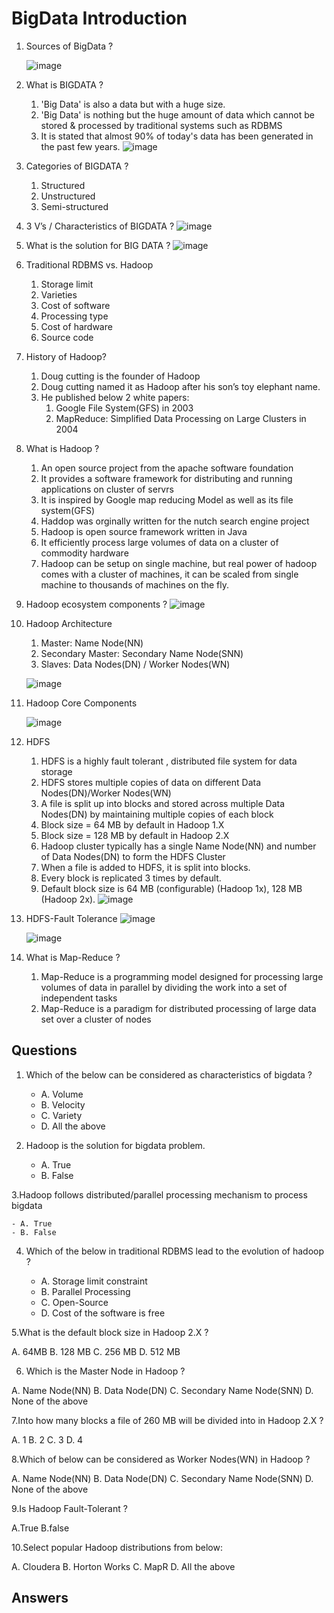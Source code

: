 # BigData Introduction

1. Sources of BigData ?

    ![image](https://github.com/rritec/Cloud-Data-Engineering/assets/20516321/8d25230e-3cc8-4094-9e4b-e650dfad380b)

2. What is BIGDATA ?
    1. 'Big Data' is also a data but with a huge size.
    2. 'Big Data' is nothing but the huge amount of data which cannot be stored & processed by traditional systems such as RDBMS
    3. It is stated that almost 90% of today's data has been generated in the past few years.
        ![image](https://github.com/rritec/Cloud-Data-Engineering/assets/20516321/3b8bf33b-37ff-4164-ac6a-b24bda69f065)

3. Categories of BIGDATA ?   
    1. Structured
    2. Unstructured
    3. Semi-structured
4. 3 V’s / Characteristics of BIGDATA ?
   ![image](https://github.com/rritec/Cloud-Data-Engineering/assets/20516321/fa2b954f-3d8d-4431-8fb2-1cdae5ecdce1)

5. What is the solution for BIG DATA ?
    ![image](https://github.com/rritec/Cloud-Data-Engineering/assets/20516321/a3552e6d-e43d-435b-8588-ccee645d5d26)

6. Traditional RDBMS vs. Hadoop
    1. Storage limit
    2. Varieties
    3. Cost of software
    4. Processing type
    5. Cost of hardware
    6. Source code
7. History of Hadoop?
    1. Doug cutting is the founder of Hadoop
    2. Doug cutting named it as Hadoop after his son’s toy elephant name.
    3. He published below 2 white papers:
        1. Google File System(GFS) in 2003
        2. MapReduce: Simplified Data Processing on Large Clusters in 2004
8. What is Hadoop ?
    1. An open source project from the apache software foundation
    2. It provides a software framework for distributing and running applications on cluster of servrs
    3. It is inspired by Google map reducing Model as well as its file system(GFS)
    4. Haddop was orginally written for the nutch search engine project
    5. Hadoop is open source framework written in Java
    6. It efficiently process large volumes of data on a cluster of commodity hardware
    7. Hadoop can be setup on single machine, but real power of hadoop comes with a cluster of machines, it can be scaled from single machine to thousands of machines on the fly.
    
9. Hadoop ecosystem components ?
    ![image](https://github.com/rritec/Cloud-Data-Engineering/assets/20516321/d18917a0-37cb-46b7-89d5-f713e7a8d3ae)

10. Hadoop Architecture
    1. Master: Name Node(NN)
    2. Secondary Master: Secondary Name Node(SNN)
    3. Slaves: Data Nodes(DN) / Worker Nodes(WN)

    ![image](https://github.com/rritec/Cloud-Data-Engineering/assets/20516321/5a1cd33b-65c6-4a28-8689-39405e0c3c11)

12. Hadoop Core Components
    
    ![image](https://github.com/rritec/Cloud-Data-Engineering/assets/20516321/b38cab75-aaa9-49cd-8268-15143f6d2e7e)

13. HDFS
    1. HDFS is a highly fault tolerant , distributed file system for data storage
    2. HDFS stores multiple copies of data on different Data Nodes(DN)/Worker Nodes(WN)
    3. A file is split up into blocks and stored across multiple Data Nodes(DN) by maintaining multiple copies of each block
    4. Block size = 64 MB by default in Hadoop 1.X
    5. Block size = 128 MB by default in Hadoop 2.X
    6. Hadoop cluster typically has a single Name Node(NN) and number of Data Nodes(DN) to form the HDFS Cluster
    7. When a file is added to HDFS, it is split into blocks.
    8. Every block is replicated 3 times by default.
    9. Default block size is 64 MB (configurable)   (Hadoop 1x), 128 MB (Hadoop 2x).
        ![image](https://github.com/rritec/Cloud-Data-Engineering/assets/20516321/f4e461f4-3e6d-4691-a1a8-dcbf00aead76)

14. HDFS-Fault Tolerance
    ![image](https://github.com/rritec/Cloud-Data-Engineering/assets/20516321/a54ce944-9c46-4843-86f3-f89b71e49ebe)

    ![image](https://github.com/rritec/Cloud-Data-Engineering/assets/20516321/c5054582-d165-45f3-97db-bf257f533b6c)


16. What is Map-Reduce ?
    1. Map-Reduce is a programming model designed for processing large volumes of data in parallel by dividing the work into a set of independent tasks
    2. Map-Reduce is a paradigm for distributed processing of large data set over a cluster of nodes

## Questions
1. Which of the below can be considered as characteristics of bigdata ?

    - A. Volume
    - B. Velocity
    - C. Variety
    - D. All the above
2. Hadoop is the solution for bigdata problem.

    - A. True
    - B. False

3.Hadoop follows distributed/parallel processing mechanism to process bigdata

    - A. True
    - B. False
4. Which of the below in traditional RDBMS lead to the evolution of hadoop ?

    - A. Storage limit constraint
    - B. Parallel Processing
    - C. Open-Source 
    - D. Cost of the software is free

5.What is the default block size in Hadoop 2.X ?

A. 64MB
B. 128 MB
C. 256 MB
D. 512 MB

6. Which is the Master Node in Hadoop ?

A. Name Node(NN)
B. Data Node(DN)
C. Secondary Name Node(SNN)
D. None of the above


7.Into how many blocks a file of 260 MB will be divided into in Hadoop 2.X ?

A. 1
B. 2
C. 3
D. 4


8.Which of below can be considered as Worker Nodes(WN) in Hadoop ?

A. Name Node(NN)
B. Data Node(DN)
C. Secondary Name Node(SNN)
D. None of the above


9.Is Hadoop Fault-Tolerant ?

A.True
B.false

10.Select popular Hadoop distributions from below:

A. Cloudera
B. Horton Works
C. MapR
D. All the above

## Answers




